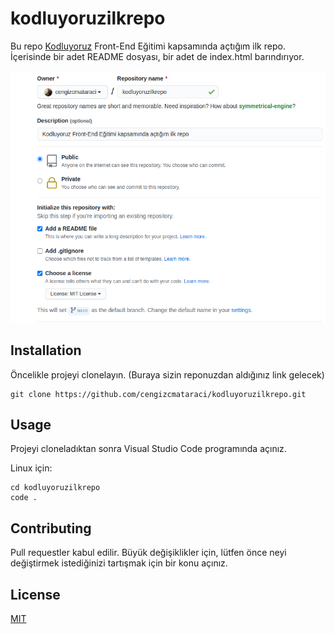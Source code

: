# kodluyoruzilkrepo

Bu repo [Kodluyoruz](https://www.kodluyoruz.org/) Front-End Eğitimi kapsamında açtığım ilk repo. İçerisinde bir adet README dosyası, bir adet de index.html barındırıyor.

![proje görseli](https://github.com/Kodluyoruz/taskforce/blob/main/git/odev1/figures/github.png?raw=true)

## Installation

Öncelikle projeyi clonelayın. (Buraya sizin reponuzdan aldığınız link gelecek)

```
git clone https://github.com/cengizcmataraci/kodluyoruzilkrepo.git
```

## Usage

Projeyi cloneladıktan sonra Visual Studio Code programında açınız.

Linux için:


```
cd kodluyoruzilkrepo
code .
```


## Contributing


Pull requestler kabul edilir. Büyük değişiklikler için, lütfen önce neyi değiştirmek istediğinizi tartışmak için bir konu açınız.

## License

[MIT](https://choosealicense.com/licenses/mit/)


